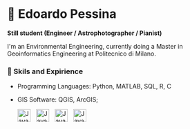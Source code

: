 # 🔭 Edoardo Pessina

**Still student (Engineer / Astrophotographer / Pianist)**

I'm an Environmental Engineering, currently doing a Master in Geoinformatics Engineering at Politecnico di Milano.  

<!--![Anurag's GitHub stats](https://github-readme-stats.vercel.app/api?username=astroedo&show_icons=true&theme=radical)-->


### 🧰 Skils and Expirience 

* Programming Languages: Python, MATLAB, SQL, R, C
* GIS Software: QGIS, ArcGIS;


  <img align="left" alt="Java" width="30px" style="padding-right:10px;" src="https://cdn.jsdelivr.net/gh/devicons/devicon@latest/icons/python/python-original.svg" />
  <img align="left" alt="Java" width="30px" style="padding-right:10px;" src="https://cdn.jsdelivr.net/gh/devicons/devicon@latest/icons/matlab/matlab-original.svg" />
  <img align="left" alt="Java" width="30px" style="padding-right:10px;" src="https://cdn.jsdelivr.net/gh/devicons/devicon@latest/icons/azuresqldatabase/azuresqldatabase-original.svg" />
  <img align="left" alt="Java" width="30px" style="padding-right:10px;" src="https://cdn.jsdelivr.net/gh/devicons/devicon@latest/icons/rstudio/rstudio-original.svg" />
  
          
          
<!--
**astroedo/astroedo** is a ✨ _special_ ✨ repository because its `README.md` (this file) appears on your GitHub profile.

Here are some ideas to get you started:

- 🔭 I’m currently working on ...
- 🌱 I’m currently learning ...
- 👯 I’m looking to collaborate on ...
- 🤔 I’m looking for help with ...
- 💬 Ask me about ...
- 📫 How to reach me: ...
- 😄 Pronouns: ...
- ⚡ Fun fact: ...
-->
